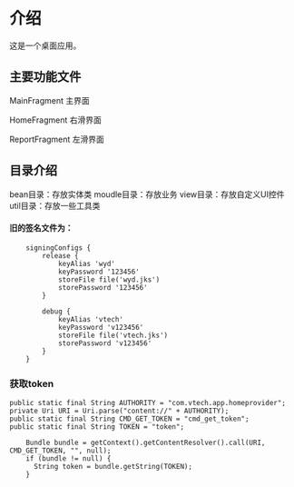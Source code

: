 # 介绍

这是一个桌面应用。


## 主要功能文件

MainFragment 主界面

HomeFragment 右滑界面 

ReportFragment 左滑界面

## 目录介绍

bean目录：存放实体类
moudle目录：存放业务
view目录：存放自定义UI控件
util目录：存放一些工具类



#### 旧的签名文件为：

        signingConfigs {
            release {
                keyAlias 'wyd'
                keyPassword '123456'
                storeFile file('wyd.jks')
                storePassword '123456'
            }
    
            debug {
                keyAlias 'vtech'
                keyPassword 'v123456'
                storeFile file('vtech.jks')
                storePassword 'v123456'
            }
        }
### 获取token

    public static final String AUTHORITY = "com.vtech.app.homeprovider";
    private Uri URI = Uri.parse("content://" + AUTHORITY);
    public static final String CMD_GET_TOKEN = "cmd_get_token";
    public static final String TOKEN = "token";
          
        Bundle bundle = getContext().getContentResolver().call(URI, CMD_GET_TOKEN, "", null);
        if (bundle != null) {
          String token = bundle.getString(TOKEN);
        }